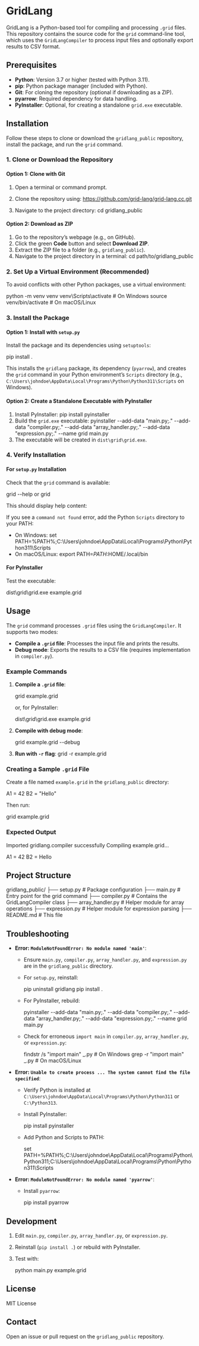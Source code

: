 # GridLang

GridLang is a Python-based tool for compiling and processing `.grid` files. This repository contains the source code for the `grid` command-line tool, which uses the `GridLangCompiler` to process input files and optionally export results to CSV format.

## Prerequisites

- **Python**: Version 3.7 or higher (tested with Python 3.11).
- **pip**: Python package manager (included with Python).
- **Git**: For cloning the repository (optional if downloading as a ZIP).
- **pyarrow**: Required dependency for data handling.
- **PyInstaller**: Optional, for creating a standalone `grid.exe` executable.

## Installation

Follow these steps to clone or download the `gridlang_public` repository, install the package, and run the `grid` command.

### 1. Clone or Download the Repository

#### Option 1: Clone with Git

1. Open a terminal or command prompt.
2. Clone the repository using:
   https://github.com/grid-lang/grid-lang.cc.git

3. Navigate to the project directory:
   cd gridlang_public

#### Option 2: Download as ZIP

1. Go to the repository’s webpage (e.g., on GitHub).
2. Click the green **Code** button and select **Download ZIP**.
3. Extract the ZIP file to a folder (e.g., `gridlang_public`).
4. Navigate to the project directory in a terminal:
   cd path/to/gridlang_public

### 2. Set Up a Virtual Environment (Recommended)

To avoid conflicts with other Python packages, use a virtual environment:

python -m venv venv
venv\Scripts\activate # On Windows
source venv/bin/activate # On macOS/Linux

### 3. Install the Package

#### Option 1: Install with `setup.py`

Install the package and its dependencies using `setuptools`:

pip install .

This installs the `gridlang` package, its dependency (`pyarrow`), and creates the `grid` command in your Python environment’s `Scripts` directory (e.g., `C:\Users\johndoe\AppData\Local\Programs\Python\Python311\Scripts` on Windows).

#### Option 2: Create a Standalone Executable with PyInstaller

1. Install PyInstaller:
   pip install pyinstaller
2. Build the `grid.exe` executable:
   pyinstaller --add-data "main.py;." --add-data "compiler.py;." --add-data "array_handler.py;." --add-data "expression.py;." --name grid main.py
3. The executable will be created in `dist\grid\grid.exe`.

### 4. Verify Installation

#### For `setup.py` Installation

Check that the `grid` command is available:

grid --help or grid

This should display help content:

If you see a `command not found` error, add the Python `Scripts` directory to your PATH:

- On Windows:
  set PATH=%PATH%;C:\Users\johndoe\AppData\Local\Programs\Python\Python311\Scripts
- On macOS/Linux:
  export PATH=$PATH:$HOME/.local/bin

#### For PyInstaller

Test the executable:

dist\grid\grid.exe example.grid

## Usage

The `grid` command processes `.grid` files using the `GridLangCompiler`. It supports two modes:

- **Compile a `.grid` file**: Processes the input file and prints the results.
- **Debug mode**: Exports the results to a CSV file (requires implementation in `compiler.py`).

### Example Commands

1. **Compile a `.grid` file**:

   grid example.grid

   or, for PyInstaller:

   dist\grid\grid.exe example.grid

2. **Compile with debug mode**:

   grid example.grid --debug

3. **Run with `-r` flag**:
   grid -r example.grid

### Creating a Sample `.grid` File

Create a file named `example.grid` in the `gridlang_public` directory:

A1 = 42
B2 = "Hello"

Then run:

grid example.grid

### Expected Output

Imported gridlang.compiler successfully
Compiling example.grid...

A1 = 42
B2 = Hello

## Project Structure

gridlang_public/
├── setup.py # Package configuration
├── main.py # Entry point for the grid command
├── compiler.py # Contains the GridLangCompiler class
├── array_handler.py # Helper module for array operations
├── expression.py # Helper module for expression parsing
├── README.md # This file

## Troubleshooting

- **Error: `ModuleNotFoundError: No module named 'main'`**:

  - Ensure `main.py`, `compiler.py`, `array_handler.py`, and `expression.py` are in the `gridlang_public` directory.
  - For `setup.py`, reinstall:

    pip uninstall gridlang
    pip install .

  - For PyInstaller, rebuild:

    pyinstaller --add-data "main.py;." --add-data "compiler.py;." --add-data "array_handler.py;." --add-data "expression.py;." --name grid main.py

  - Check for erroneous `import main` in `compiler.py`, `array_handler.py`, or `expression.py`:

    findstr /s "import main" _.py # On Windows
    grep -r "import main" _.py # On macOS/Linux

- **Error: `Unable to create process ... The system cannot find the file specified`**:

  - Verify Python is installed at `C:\Users\johndoe\AppData\Local\Programs\Python\Python311` or `C:\Python313`.
  - Install PyInstaller:

    pip install pyinstaller

  - Add Python and Scripts to PATH:

    set PATH=%PATH%;C:\Users\johndoe\AppData\Local\Programs\Python\Python311;C:\Users\johndoe\AppData\Local\Programs\Python\Python311\Scripts

- **Error: `ModuleNotFoundError: No module named 'pyarrow'`**:

  - Install `pyarrow`:

    pip install pyarrow

## Development

1. Edit `main.py`, `compiler.py`, `array_handler.py`, or `expression.py`.
2. Reinstall (`pip install .`) or rebuild with PyInstaller.
3. Test with:

   python main.py example.grid

## License

MIT License

## Contact

Open an issue or pull request on the `gridlang_public` repository.
